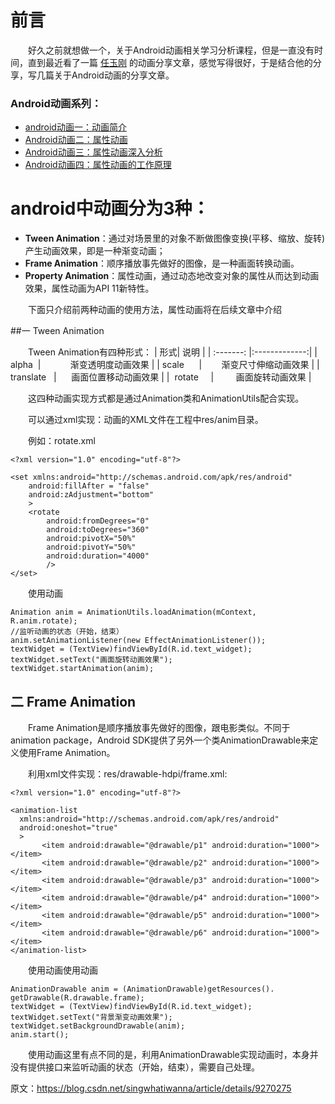 # 前言
&emsp;&emsp;好久之前就想做一个，关于Android动画相关学习分析课程，但是一直没有时间，直到最近看了一篇 [任玉刚](https://blog.csdn.net/singwhatiwanna) 的动画分享文章，感觉写得很好，于是结合他的分享，写几篇关于Android动画的分享文章。

### Android动画系列：
+ [android动画一：动画简介](https://www.jianshu.com/p/605547126358)
+ [Android动画二：属性动画](https://www.jianshu.com/p/bc74c01ef3f0)
+ [Android动画三：属性动画深入分析](https://www.jianshu.com/p/81dfa79f3c43)
+ [Android动画四：属性动画的工作原理](https://www.jianshu.com/p/ce52f7808c0d)

# android中动画分为3种：

+ **Tween Animation**：通过对场景里的对象不断做图像变换(平移、缩放、旋转)产生动画效果，即是一种渐变动画；
+ **Frame Animation**：顺序播放事先做好的图像，是一种画面转换动画。
+ **Property Animation**：属性动画，通过动态地改变对象的属性从而达到动画效果，属性动画为API 11新特性。

&emsp;&emsp;下面只介绍前两种动画的使用方法，属性动画将在后续文章中介绍

##一 Tween Animation

&emsp;&emsp;Tween Animation有四种形式：
|  形式|  说明 |
| :-------: |:-------------:|
|  alpha  |            渐变透明度动画效果  |
|  scale      |        渐变尺寸伸缩动画效果  |
| translate   |      画面位置移动动画效果  |
|  rotate     |         画面旋转动画效果  |


&emsp;&emsp;这四种动画实现方式都是通过Animation类和AnimationUtils配合实现。

&emsp;&emsp;可以通过xml实现：动画的XML文件在工程中res/anim目录。

&emsp;&emsp;例如：rotate.xml
```
<?xml version="1.0" encoding="utf-8"?>
 
<set xmlns:android="http://schemas.android.com/apk/res/android"
    android:fillAfter = "false"
    android:zAdjustment="bottom"
    >
    <rotate
        android:fromDegrees="0"
        android:toDegrees="360"
        android:pivotX="50%"
        android:pivotY="50%"
        android:duration="4000"
        />
</set>
```
&emsp;&emsp;使用动画
```
Animation anim = AnimationUtils.loadAnimation(mContext, R.anim.rotate);
//监听动画的状态（开始，结束）
anim.setAnimationListener(new EffectAnimationListener());
textWidget = (TextView)findViewById(R.id.text_widget);
textWidget.setText("画面旋转动画效果");
textWidget.startAnimation(anim);
```
## 二 Frame Animation

&emsp;&emsp;Frame Animation是顺序播放事先做好的图像，跟电影类似。不同于animation package，Android SDK提供了另外一个类AnimationDrawable来定义使用Frame Animation。

&emsp;&emsp;利用xml文件实现：res/drawable-hdpi/frame.xml:
```
<?xml version="1.0" encoding="utf-8"?>
 
<animation-list
  xmlns:android="http://schemas.android.com/apk/res/android"
  android:oneshot="true"
  >
       <item android:drawable="@drawable/p1" android:duration="1000"></item>
       <item android:drawable="@drawable/p2" android:duration="1000"></item>
       <item android:drawable="@drawable/p3" android:duration="1000"></item>
       <item android:drawable="@drawable/p4" android:duration="1000"></item>
       <item android:drawable="@drawable/p5" android:duration="1000"></item>
       <item android:drawable="@drawable/p6" android:duration="1000"></item>
</animation-list>
```
&emsp;&emsp;使用动画使用动画
```
AnimationDrawable anim = (AnimationDrawable)getResources().
getDrawable(R.drawable.frame);
textWidget = (TextView)findViewById(R.id.text_widget);
textWidget.setText("背景渐变动画效果");
textWidget.setBackgroundDrawable(anim);
anim.start();
```
&emsp;&emsp;使用动画这里有点不同的是，利用AnimationDrawable实现动画时，本身并没有提供接口来监听动画的状态（开始，结束），需要自己处理。

原文：https://blog.csdn.net/singwhatiwanna/article/details/9270275 
